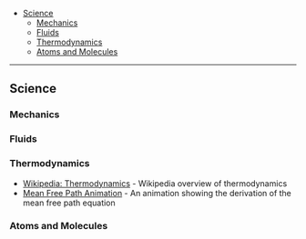 - [Science](#science)
    - [Mechanics](#mechanic)
    - [Fluids](#fluids)
    - [Thermodynamics](#thermodynamics)
    - [Atoms and Molecules](#atoms-and-molecules)

---------

## Science

### Mechanics

### Fluids

### Thermodynamics
- [Wikipedia: Thermodynamics](https://en.wikipedia.org/wiki/Thermodynamics) - Wikipedia overview of thermodynamics
- [Mean Free Path Animation](https://www.youtube.com/watch?v=_vUtO3BS-zM&list=PLXLaFc8BFnURD8Eadj8n_yZTeHu63G8o3&index=1) - An animation showing the derivation of the mean free path equation

### Atoms and Molecules